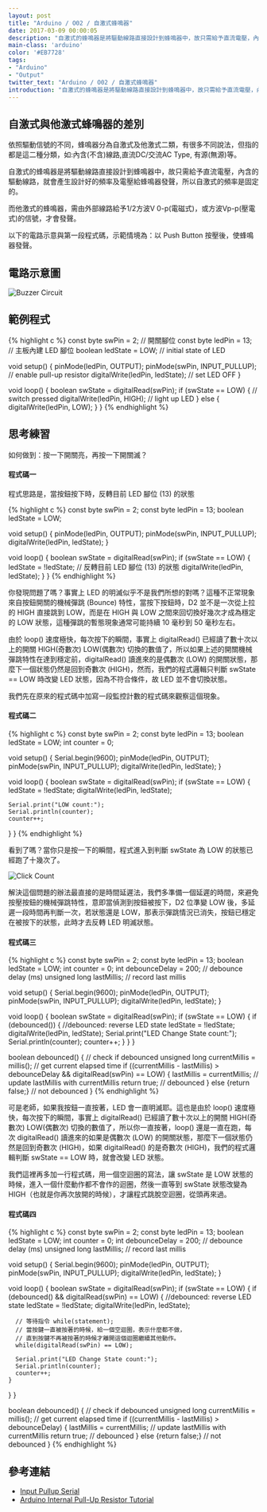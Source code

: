 ```yaml
---
layout: post
title: "Arduino / O02 / 自激式蜂鳴器"
date: 2017-03-09 00:00:05
description: "自激式的蜂鳴器是將驅動線路直接設計到蜂鳴器中，故只需給予直流電壓，內含的驅動線路，就會產生設計好的頻率及電壓給蜂鳴器發聲，所以自激式的頻率是固定的。"
main-class: 'arduino'
color: '#EB7728'
tags:
- "Arduino"
- "Output"
twitter_text: "Arduino / O02 / 自激式蜂鳴器"
introduction: "自激式的蜂鳴器是將驅動線路直接設計到蜂鳴器中，故只需給予直流電壓，內含的驅動線路，就會產生設計好的頻率及電壓給蜂鳴器發聲，所以自激式的頻率是固定的。"
---
```


## 自激式與他激式蜂鳴器的差別

依照驅動信號的不同，蜂鳴器分為自激式及他激式二類，有很多不同說法，但指的都是這二種分類，如:內含(不含)線路,直流DC/交流AC Type, 有源(無源)等。

自激式的蜂鳴器是將驅動線路直接設計到蜂鳴器中，故只需給予直流電壓，內含的驅動線路，就會產生設計好的頻率及電壓給蜂鳴器發聲，所以自激式的頻率是固定的。

而他激式的蜂鳴器，需由外部線路給予1/2方波V 0-p(電磁式)，或方波Vp-p(壓電式)的信號，才會發聲。

以下的電路示意與第一段程式碼，示範情境為：以 Push Button 按壓後，使蜂鳴器發聲。

## 電路示意圖

![Buzzer Circuit](/freakhq/assets/img/posts/O02-1.png)

## 範例程式

{% highlight c %}
const byte swPin = 2;    // 開關腳位
const byte ledPin = 13;  // 主板內建 LED 腳位
boolean ledState = LOW;  // initial state of LED

void setup() {
  pinMode(ledPin, OUTPUT);
  pinMode(swPin, INPUT_PULLUP);   // enable pull-up resistor
  digitalWrite(ledPin, ledState); // set LED OFF
}

void loop() {
  boolean swState = digitalRead(swPin);
  if (swState == LOW) {               // switch pressed
     digitalWrite(ledPin, HIGH);      // light up LED
  } else {
     digitalWrite(ledPin, LOW);
  }
}
{% endhighlight %}

## 思考練習

如何做到：按一下開關亮，再按一下開關滅？

#### 程式碼一

程式思路是，當按鈕按下時，反轉目前 LED 腳位 (13) 的狀態

{% highlight c %}
const byte swPin = 2;
const byte ledPin = 13;
boolean ledState = LOW;

void setup() {
  pinMode(ledPin, OUTPUT);
  pinMode(swPin, INPUT_PULLUP);
  digitalWrite(ledPin, ledState);
}

void loop() {
  boolean swState = digitalRead(swPin);
  if (swState == LOW) {
    ledState = !ledState; // 反轉目前 LED 腳位 (13) 的狀態
    digitalWrite(ledPin, ledState);
  }
}
{% endhighlight %}

你發現問題了嗎？事實上 LED 的明滅似乎不是我們所想的對嗎？這種不正常現象來自按鈕開關的機械彈跳 (Bounce) 特性，當按下按鈕時，D2 並不是一次從上拉的 HIGH 直接跳到 LOW，而是在 HIGH 與 LOW 之間來回切換好幾次才成為穩定的 LOW 狀態，這種彈跳的暫態現象通常可能持續 10 毫秒到 50 毫秒左右。

由於 loop() 速度極快，每次按下的瞬間，事實上 digitalRead() 已經讀了數十次以上的開關 HIGH(奇數次) LOW(偶數次) 切換的數值了，所以如果上述的開關機械彈跳特性在達到穩定前，digitalRead() 讀進來的是偶數次 (LOW) 的開關狀態，那麼下一個狀態仍然是回到奇數次 (HIGH)，然而，我們的程式邏輯只判斷 swState == LOW 時改變 LED 狀態，因為不符合條件，故 LED 並不會切換狀態。

我們先在原來的程式碼中加寫一段監控計數的程式碼來觀察這個現象。

#### 程式碼二

{% highlight c %}
const byte swPin = 2;
const byte ledPin = 13;
boolean ledState = LOW;
int counter = 0;

void setup() {
  Serial.begin(9600);
  pinMode(ledPin, OUTPUT);
  pinMode(swPin, INPUT_PULLUP);
  digitalWrite(ledPin, ledState);
}

void loop() {
  boolean swState = digitalRead(swPin);
  if (swState == LOW) {
    ledState = !ledState;
    digitalWrite(ledPin, ledState);

    Serial.print("LOW count:");
    Serial.println(counter);
    counter++;
  }
}
{% endhighlight %}

看到了嗎？當你只是按一下的瞬間，程式進入到判斷 swState 為 LOW 的狀態已經跑了十幾次了。

![Click Count](/freakhq/assets/img/posts/pushbutton_bouce_count.png)

解決這個問題的辦法最直接的是時間延遲法，我們多準備一個延遲的時間，來避免按壓按鈕的機械彈跳特性，意即當偵測到按鈕被按下，D2 位準變 LOW 後，多延遲一段時間再判斷一次，若狀態還是 LOW，那表示彈跳情況已消失，按鈕已穩定在被按下的狀態，此時才去反轉 LED 明滅狀態。

#### 程式碼三
{% highlight c %}
const byte swPin = 2;
const byte ledPin = 13;
boolean ledState = LOW;
int counter = 0;
int debounceDelay = 200; // debounce delay (ms)
unsigned long lastMillis; // record last millis

void setup() {
  Serial.begin(9600);
  pinMode(ledPin, OUTPUT);
  pinMode(swPin, INPUT_PULLUP);
  digitalWrite(ledPin, ledState);
}

void loop() {
  boolean swState = digitalRead(swPin);
  if (swState == LOW) {
    if (debounced()) { //debounced: reverse LED state
      ledState = !ledState;
      digitalWrite(ledPin, ledState);
      Serial.print("LED Change State count:");
      Serial.println(counter);
      counter++;
    }
  }
}

boolean debounced() { // check if debounced
  unsigned long currentMillis = millis(); // get current elapsed time
  if ((currentMillis - lastMillis) > debounceDelay && digitalRead(swPin) == LOW) {
    lastMillis = currentMillis; // update lastMillis with currentMillis
    return true; // debounced
  }
  else {return false;} // not debounced
}
{% endhighlight %}

可是老師，如果我按鈕一直按著，LED 會一直明滅耶。這也是由於 loop() 速度極快，每次按下的瞬間，事實上 digitalRead() 已經讀了數十次以上的開關 HIGH(奇數次) LOW(偶數次) 切換的數值了，所以你一直按著，loop() 還是一直在跑，每次 digitalRead() 讀進來的如果是偶數次 (LOW) 的開關狀態，那麼下一個狀態仍然是回到奇數次 (HIGH)，如果 digitalRead() 的是奇數次 (HIGH)，我們的程式邏輯判斷 swState == LOW 時，就會改變 LED 狀態。

我們這裡再多加一行程式碼，用一個空迴圈的寫法，讓 swState 是 LOW 狀態的時候，進入一個什麼動作都不會作的迴圈，然後一直等到 swState 狀態改變為 HIGH（也就是你再次放開的時候），才讓程式跳脫空迴圈，從頭再來過。

#### 程式碼四
{% highlight c %}
const byte swPin = 2;
const byte ledPin = 13;
boolean ledState = LOW;
int counter = 0;
int debounceDelay = 200; // debounce delay (ms)
unsigned long lastMillis; // record last millis

void setup() {
  Serial.begin(9600);
  pinMode(ledPin, OUTPUT);
  pinMode(swPin, INPUT_PULLUP);
  digitalWrite(ledPin, ledState);
}

void loop() {
  boolean swState = digitalRead(swPin);
  if (swState == LOW) {
    if (debounced() && digitalRead(swPin) == LOW) { //debounced: reverse LED state
      ledState = !ledState;
      digitalWrite(ledPin, ledState);

      // 等待指令 while(statement);
      // 當按鍵一直被按著的時候，給一個空迴圈，表示什麼都不做，
      // 直到按鍵不再被按著的時候才離開這個迴圈繼續其他動作。
      while(digitalRead(swPin) == LOW);

      Serial.print("LED Change State count:");
      Serial.println(counter);
      counter++;
    }
  }
}

boolean debounced() { // check if debounced
  unsigned long currentMillis = millis(); // get current elapsed time
  if ((currentMillis - lastMillis) > debounceDelay) {
    lastMillis = currentMillis; // update lastMillis with currentMillis
    return true; // debounced
  }
  else {return false;} // not debounced
}
{% endhighlight %}

## 參考連結
* [Input Pullup Serial](https://www.arduino.cc/en/Tutorial/InputPullupSerial)
* [Arduino Internal Pull-Up Resistor Tutorial](https://www.baldengineer.com/arduino-internal-pull-up-resistor-tutorial.html)
